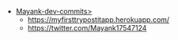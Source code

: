 - [Mayank-dev-commits>](https://github.com/Mayank-dev-commits)
   - https://myfirsttrypostitapp.herokuapp.com/
   - https://twitter.com/Mayank17547124
